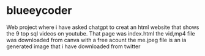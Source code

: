 # blueeycoder
 Web project where i have asked chatgpt to creat an html website that shows the 9 top sql videos on youtube.
 That page was index.html
 the vid,mp4 file was downloaded from canva with a free acount
 the me.jpeg file is an ia generated image that i have downloaded from twitter
 
